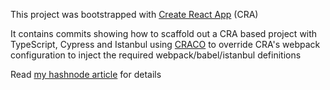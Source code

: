 This project was bootstrapped with [Create React App](https://github.com/facebook/create-react-app) (CRA)

It contains commits showing how to scaffold out a CRA based project with TypeScript, Cypress and Istanbul using [CRACO](https://github.com/sharegate/craco) to override CRA's webpack configuration to inject the required webpack/babel/istanbul definitions

Read [my hashnode article](https://hashnode.com/post/react-code-coverage-without-ejecting-from-cra-cjxn4d9tz001alks1m3ohycli) for details 
